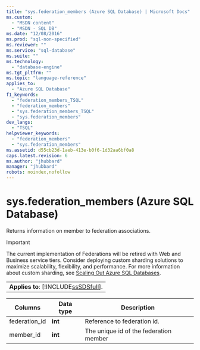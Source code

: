 ```yaml
---
title: "sys.federation_members (Azure SQL Database) | Microsoft Docs"
ms.custom: 
  - "MSDN content"
  - "MSDN - SQL DB"
ms.date: "12/08/2016"
ms.prod: "sql-non-specified"
ms.reviewer: ""
ms.service: "sql-database"
ms.suite: ""
ms.technology: 
  - "database-engine"
ms.tgt_pltfrm: ""
ms.topic: "language-reference"
applies_to: 
  - "Azure SQL Database"
f1_keywords: 
  - "federation_members_TSQL"
  - "federation_members"
  - "sys.federation_members_TSQL"
  - "sys.federation_members"
dev_langs: 
  - "TSQL"
helpviewer_keywords: 
  - "federation_members"
  - "sys.federation_members"
ms.assetid: d55cb23d-1aeb-413e-b0f6-1d32aa6bf0a8
caps.latest.revision: 6
ms.author: "jhubbard"
manager: "jhubbard"
robots: noindex,nofollow
---
```

# sys.federation_members (Azure SQL Database)
  Returns information on member to federation associations.  
  
> [!IMPORTANT]  
>  The current implementation of Federations will be retired with Web and Business service tiers. Consider deploying custom sharding solutions to maximize scalability, flexibility, and performance. For more information about custom sharding, see [Scaling Out Azure SQL Databases](http://go.microsoft.com/fwlink/?LinkId=397318).  
  
||  
|-|  
|**Applies to**: [!INCLUDE[ssSDSfull](../a9retired/includes/sssdsfull-md.md)].|  
  
|Columns|Data type|Description|  
|-------------|---------------|-----------------|  
|federation_id|**int**|Reference to federation id.|  
|member_id|**int**|The unique id of the federation member|  
  
  